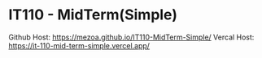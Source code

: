 # IT110 - MidTerm(Simple)
Github Host: https://mezoa.github.io/IT110-MidTerm-Simple/
Vercal Host: https://it-110-mid-term-simple.vercel.app/

